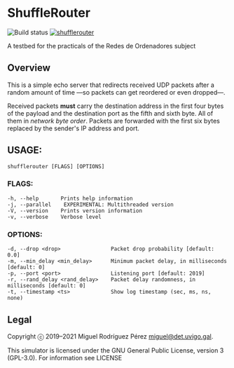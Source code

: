 ShuffleRouter
=======

![Build status](https://github.com/RedesdeOrdenadores/ShuffleRouter/workflows/build/badge.svg)
[![shufflerouter](https://snapcraft.io/shufflerouter/badge.svg)](https://snapcraft.io/shufflerouter)

A testbed for the practicals of the Redes de Ordenadores subject

## Overview

This is a simple echo server that redirects received UDP packets after a
random amount of time —so packets can get reordered or even dropped—.

Received packets **must** carry the destination address in the first four
bytes of the payload and the destination port as the fifth and sixth byte. All
of them in *network byte order*. Packets are forwarded with the first six
bytes replaced by the sender's IP address and port.

## USAGE:
    shufflerouter [FLAGS] [OPTIONS]

### FLAGS:
    -h, --help       Prints help information
    -j, --parallel    EXPERIMENTAL: Multithreaded version
    -V, --version    Prints version information
    -v, --verbose    Verbose level

### OPTIONS:
    -d, --drop <drop>                Packet drop probability [default: 0.0]
    -m, --min_delay <min_delay>      Minimum packet delay, in milliseconds [default: 0]
    -p, --port <port>                Listening port [default: 2019]
    -r, --rand_delay <rand_delay>    Packet delay randomness, in milliseconds [default: 0]
    -t, --timestamp <ts>             Show log timestamp (sec, ms, ns, none)

## Legal

Copyright ⓒ 2019–2021 Miguel Rodríguez Pérez <miguel@det.uvigo.gal>.

This simulator is licensed under the GNU General Public License, version 3
(GPL-3.0). For information see LICENSE

